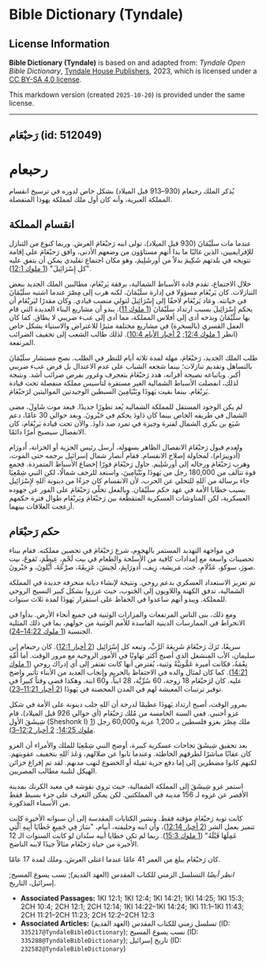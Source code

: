 # Bible Dictionary (Tyndale)

## License Information

**Bible Dictionary (Tyndale)** is based on and adapted from: _Tyndale Open Bible Dictionary_, [Tyndale House Publishers](https://tyndaleopenresources.com/), 2023, which is licensed under a [CC BY-SA 4.0 license](https://creativecommons.org/licenses/by-sa/4.0/legalcode.en).

This markdown version (created `2025-10-20`) is provided under the same license.



--------------------------------

## رَحبْعَام (id: 512049)

رحبعام
======

يُذكر الملك رحبعام (930–913 قبل الميلاد) بشكل خاص لدوره في ترسيخ انقسام المملكة العبرية، وأنه كان أول ملك لمملكة يهوذا المنفصلة.

انقسام المملكة
--------------

عندما مات سلَيْمَانَ (930 قبل الميلاد)، تولى ابنه رَحبْعَامَ العرش. وربما كنوع من التنازل للإفرايميين، الذين غالبًا ما بدا أنهم مستاؤون من وضعهم الأدنى، وافق رَحبْعَامَ على إقامة تتويجه في بلدتهم شَكِيمَ بدلاً من أورشَلِيمَ، وهو مكان اجتماع تقليدي يمكن أن يتفق عليه "كل إِسْرَائِيلَ" ([1 ملوك 12:1](https://ref.ly/1Kgs12:1)).

خلال الاجتماع، تقدم قادة الأسباط الشمالية، برفقة يَربْعَام، مطالبين الملك الجديد ببعض التنازلات. كان يَربْعَام مسؤولا في إدارة سلَيْمَانَ، لكنه هرب إلى مِصْرَ عندما اشتبه سلَيْمَانَ في خيانته. وعاد يَربْعَام لاحقًا إلى إِسْرَائِيلَ لتولي منصب قيادي. وكان مقدرًا ليَربْعَام أن يحكم إِسْرَائِيلَ بسبب ارتداد سلَيْمَانَ ([1 ملوك 11](https://ref.ly/1Kgs11:1-1Kgs11:43)). يبدو أن مشاريع البناء العديدة التي قام بها سلَيْمَانَ وبذخه أدى إلى أفلاس المملكة، مما أدى إلى عبء ضريبي لا يطاق. كما كان العمل القسري (بالسخرة) في مشاريع مختلفة مثيرًا للاعتراض والاستياء بشكل خاص (انظر [1 ملوك 12:4](https://ref.ly/1Kgs12:4); [2 أخبار الأيام 10:4](https://ref.ly/2Chr10:4)). لذلك طالب الشعب إلى تخفيف الضرائب المرتفعة.

طلب الملك الجديد، رَحبْعَامَ، مهلة لمدة ثلاثة أيام للنظر في الطلب. نصح مستشار سلَيْمَانَ بالتساهل وتقديم تنازلات؛ بينما شجعه الشباب على عدم الاعتدال بل فرض عبء ضريبي أكبر. وباتباعه نصيحة أقرانه، هدد رَحبْعَامَ بتعجرف وغرور بفرض ضرائب أشد. ونتيجة لذلك، انفصلت الأسباط الشمالية الغير مستقرة لتأسيس مملكة منفصلة تحت قيادة يَربْعَام. بينما بقيت يَهوذَا وبَنْيَامِينَ السبطين الوحيدتين المواليتين لرَحبْعَامَ.

لم يكن الوجود المستقل للمملكة الشمالية يُعد تطورًا جديدًا. فبعد موت شَاولَ، مضى الشمال في طريقه الخاص بينما كان دَاودَ يحكم في حَبْرونَ. وبعد حوالي 30 عامًا، دعم شَبَع بن بكري الشمال لفترة وجيزة في تمرد ضد دَاودَ. والآن تحت قيادة يَربْعَام، كان الانفصال سيصبح أمرًا دائمًا.

ولعدم قبول رَحبْعَامَ الانفصال الظاهر بسهولة، أرسل رئيس الجزية أو الخزانة، أَدورَام (أَدونِيرَام)، لمحاولة إصلاح الانقسام. فقام أنصار شمال إسرائيل برجمه حتى الموت، وهرب رَحبْعَامَ ورجاله إلى أورشَلِيم. حاول رَحبْعَامَ فورًا إخضاع الأسباط المتمردة. فجمع قوة تتألف من 180,000 رجل من يَهوذَا وبَنْيَامِينَ، واستعد للزحف شمالًا، لكن النبي شِمْعِيَا جاء برسالة من ٱللهِ للتخلي عن الحرب، لأن الانقسام كان جزءًا من دينونة ٱللهِ لإِسْرَائِيل بسبب خطايا الأمة في عهد حكم سلَيْمَان. وبالفعل تخلّى رَحبْعَامَ على الفور عن جهوده العسكرية، لكن المناوشات العسكرية المتقطّعة بين رَحبْعَامَ ويَربْعَام طوال فترة حكمهم أزعجت العلاقات بينهما.

حكم رَحبْعَام
-------------

في مواجهة التهديد المستمر بالهجوم، شرع رَحبْعَامَ في تحصين مملكته. فقام ببناء تحصينات واسعة مع إمدادات كافية من الأسلحة والطعام في بيت لَحْمٍ، عِيطَمَ، تَقوعَ، بيت صورَ، سوكوَ، عَدّلَامِ، جَت، مَريشة، زِيف، أَدورَايِمَ، لَخِيشَ، عَزِيقَةَ، صرْعَةَ، أَيَّلونَ، و حَبْرونَ.

تم تعزيز الاستعداد العسكري بدعم روحي. ونتيجة لإنشاء ديانة منحرفة جديدة في المملكة الشمالية، تدفق الكهنة واللاويون إلى الجَنوب، حيث عززوا بشكل كبير النسيج الروحي للمملكة. ويبدو أنهم ساعدوا في الحفاظ على استقرار يَهوذَا لمدة ثلاث سنوات.

ومع ذلك، بنى الناس المرتفعات والمزارات الوثنية في جميع أنحاء الأرض. بدأوا في الانخراط في الممارسات الدينية الفاسدة للأمم الوثنية من حولهم، بما في ذلك المثلية الجنسية ([1 ملوك 14:22–24](https://ref.ly/1Kgs14:22-1Kgs14:24)).

سريعًا، تَرَكَ رَحبْعَامَ شَرِيعَةَ ٱلرَّبِّ، وتبعه كل إِسْرَائِيل ([2 أخبار 12:1](https://ref.ly/2Chr12:1)). كان رحبعام ابن سليمان، الأب المنشغل الذي أصبح أكثر تهاونًا في الأمور الروحية مع مرور الوقت. أما أُمِّهِ نِعْمَةُ، فكانت أميرة عَمُّونِيَّةُ وثنية، يُفترض أنها كانت تفتقر إلى أي إدراك روحي ([1 ملوك 14:21](https://ref.ly/1Kgs14:21)). كما كان لمثال والده في الاحتفاظ بالحريم وإنجاب العديد من الأبناء تأثير واضح عليه. كان لرَحبْعَام 18 زوجة، 60 سُرِّيَّة، 28 ابناً، و60 ابنة. وهكذا قضى وقتاً كبيراً في توفير ترتيبات المعيشة لهم في المدن المحصنة في يَهوذَا ([2 أخبار 11:21–23](https://ref.ly/2Chr11:21-2Chr11:23)).

بمرور الوقت، أصبح ارتداد يَهوذَا عظيمًا لدرجة أن ٱللهِ جلب دينونة على الأمة في شكل غزو أجنبي. ففي السنة الخامسة من مُلك رَحبْعَام (أي حوالي 926 قبل الميلاد)، قام شِيشَقَ الأول (Sheshonk I) ملك مِصْرَ بغزو فلسطين بـ 1,200 عربة و60,000 رجل ([1 ملوك 14:25](https://ref.ly/1Kgs14:25); [2 أخبار 12:2–3](https://ref.ly/2Chr12:2-2Chr12:3)).

بعد تحقيق شِيشَقَ تجاحات عسكرية كبيرة، أوضح النبي شِمْعِيَا للملك والأمراء أن الغزو كان عقابًا مباشرًا لطرقهم الخاطئة. وعندما تابوا عن ضلالهم، وَعَدَ ٱللهِ بتخفيف عقوبتهم. لكنهم كانوا مضطرين إلى إما دفع جزية ثقيلة أو الخضوع لنهب مدنهم. لقد تم إفراغ خزائن الهيكل لتلبية مطالب المصريين.

استمر غزو شِيشَقَ إلى المملكة الشمالية، حيث تروي نقوشه في معبد الكرنك بمدينة الأقصر عن غزوه لـ 156 مدينة في المملكتين. لكن يمكن التعرف على جزء بسيط فقط من الأسماء المذكورة.

كانت توبة رَحبْعَامَ مؤقتة فقط. وتشير الكتابات المقدسة إلى أن سنواته الأخيرة كانت تتميز بعمل الشر ([2 أخبار 12:14](https://ref.ly/2Chr12:14))، وأن ابنه وخليفته، أبيام، "سَارَ فِي جَمِيعِ خَطَايَا أَبِيهِ ٱلَّتِي عَمِلَهَا قَبْلَهُ" ([1 ملوك 15:3](https://ref.ly/1Kgs15:3)). ربما لم تكن خطايا أبيه ستُدان لو كانت السنوات الـ 12 الأخيرة من حياة رَحبْعَام مثالاً جيدًا لابنه الناضج.

كان رَحبْعَام يبلغ من العمر 41 عامًا عندما اعتلى العرش، وملك لمدة 17 عامًا.

*انظر أيضًا* التسلسل الزمني للكتاب المقدس (العهد القديم); نسب يسوع المسيح; إسرائيل، التاريخ.

* **Associated Passages:** 1KI 12:1; 1KI 12:4; 1KI 14:21; 1KI 14:25; 1KI 15:3; 2CH 10:4; 2CH 12:1; 2CH 12:14; 1KI 14:22–1KI 14:24; 1KI 11:1–1KI 11:43; 2CH 11:21–2CH 11:23; 2CH 12:2–2CH 12:3
* **Associated Articles:** تسلسل زمني للكتاب المقدس (العهد القديم) (ID: `335217@TyndaleBibleDictionary`); نسب يسوع المسيح (ID: `335288@TyndaleBibleDictionary`); تاريخ إسرائيل (ID: `232582@TyndaleBibleDictionary`)

